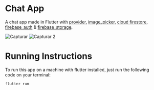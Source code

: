 # Chat App

A chat app made in Flutter with [provider](https://pub.dev/packages/provider), [image_picker](https://pub.dev/packages/image_picker), [cloud firestore](https://pub.dev/packages/cloud_firestore), [firebase_auth](https://pub.dev/packages/firebase_auth) & [firebase_storage](https://pub.dev/packages/firebase_storage). 

![Capturar](https://user-images.githubusercontent.com/60455369/202009855-1e24181e-a606-48ea-8754-17cf8825278b.PNG)
![Capturar 2](https://user-images.githubusercontent.com/60455369/202010029-40bd031b-f065-4a3a-9f86-5c62b62eb6a8.PNG)



# Running Instructions

To run this app on a machine with flutter installed, just run the following code on your terminal:

```flutter run```
